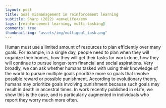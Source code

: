 ```yaml
---
layout: post
title: Goal mismanagement in reinforcement learning
subtitle: Sharp (2022) <em>eLife</em>
tags: [reinforcement learning, multi-tasking]
comments: true
thumbnail-img: "assets/img/multigoal_task.png"
---
```


Human must use a limited amount of resources to plan efficiently over many goals. For example, in a single day, people need to plan when they will organize their homes, how they will get their tasks for work done, how they will continue to pursue longer-term financial and social aspirations. Very broadly, we can ask whether humans tasked with using their knowledge of the world to pursue multiple goals prioritize more so goals that involve possible reward or possible punishment. According to evolutionary theory, humans may prioritize goals involving punishment because such goals may result in death in ancestral times. In work recently published in eLife, we show this is the case, and is particularly augmented in individuals who report they worry much more often. 
